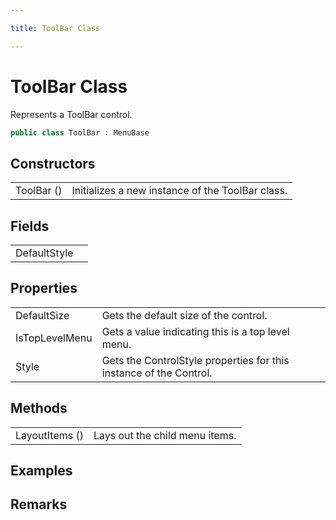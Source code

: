 ```yaml
---

title: ToolBar Class

---
```


# ToolBar Class

Represents a ToolBar control.

```csharp
public class ToolBar : MenuBase 
```

## Constructors

<table>
<tr><td>ToolBar ()</td><td>Initializes a new instance of the ToolBar class.</td></tr>
</table>

## Fields

<table>
<tr><td>DefaultStyle</td><td></td></tr>
</table>

## Properties

<table>
<tr><td>DefaultSize</td><td>Gets the default size of the control.</td></tr>
<tr><td>IsTopLevelMenu</td><td>Gets a value indicating this is a top level menu.</td></tr>
<tr><td>Style</td><td>Gets the ControlStyle properties for this instance of the Control.</td></tr>
</table>

## Methods

<table>
<tr><td>LayoutItems ()</td><td>Lays out the child menu items.</td></tr>
</table>

<!-- Only change content below this line, anything above this line will be lost when regenerated. -->

## Examples

## Remarks

